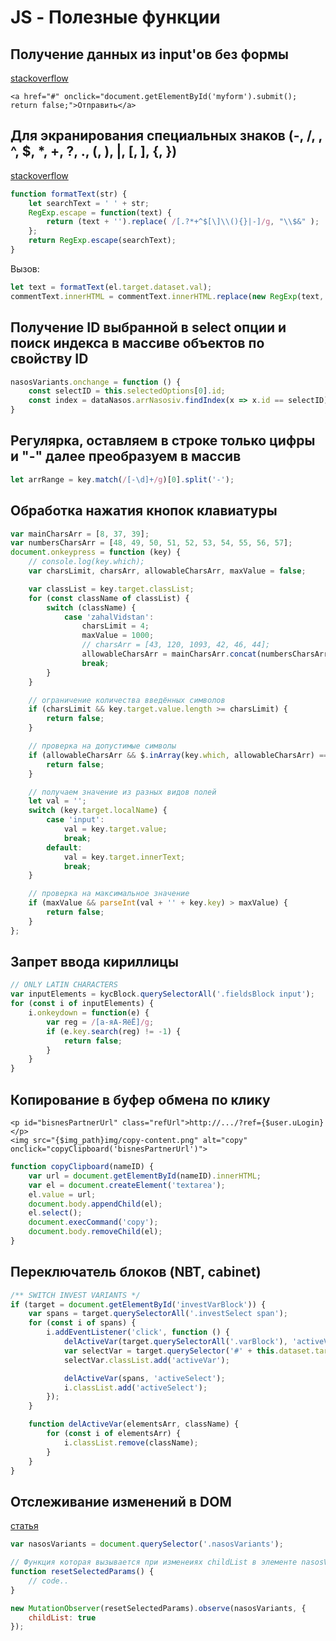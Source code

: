 # JS - Полезные функции

## Получение данных из input'ов без формы

[stackoverflow](https://ru.stackoverflow.com/questions/247752/%D0%9F%D0%BE%D0%BB%D1%83%D1%87%D0%B5%D0%BD%D0%B8%D0%B5-%D0%B4%D0%B0%D0%BD%D0%BD%D1%8B%D1%85-%D0%B8%D0%B7-input%D0%BE%D0%B2-%D0%B1%D0%B5%D0%B7-%D1%84%D0%BE%D1%80%D0%BC%D1%8B)

```markup
<a href="#" onclick="document.getElementById('myform').submit(); return false;">Отправить</a>
```

## Для экранирования специальных знаков \(-, /, \, ^, $, \*, +, ?, ., \(, \), \|, \[, \], {, }\)

[stackoverflow](https://ru.stackoverflow.com/questions/434779/%D0%97%D0%B0%D0%BC%D0%B5%D0%BD%D0%B0-%D0%B2%D1%8B%D1%80%D0%B0%D0%B6%D0%B5%D0%BD%D0%B8%D1%8F-%D1%81%D0%BE%D0%B4%D0%B5%D1%80%D0%B6%D0%B0%D1%89%D0%B5%D0%B3%D0%BE-%D0%BA%D1%80%D1%83%D0%B3%D0%BB%D1%8B%D0%B5-%D1%81%D0%BA%D0%BE%D0%B1%D0%BA%D0%B8-%D1%81-%D0%BF%D0%BE%D0%BC%D0%BE%D1%89%D1%8C%D1%8E-replace)

```javascript
function formatText(str) {
    let searchText = ' ' + str;
    RegExp.escape = function(text) {
        return (text + '').replace( /[.?*+^$[\]\\(){}|-]/g, "\\$&" );
    };
    return RegExp.escape(searchText);
}
```

Вызов:

```javascript
let text = formatText(el.target.dataset.val);
commentText.innerHTML = commentText.innerHTML.replace(new RegExp(text,'g'), '');
```

## Получение ID выбранной в select опции и поиск индекса в массиве объектов по свойству ID

```javascript
nasosVariants.onchange = function () {
    const selectID = this.selectedOptions[0].id;
    const index = dataNasos.arrNasosiv.findIndex(x => x.id == selectID);
}
```

## Регулярка, оставляем в строке только цифры и "-" далее преобразуем в массив

```javascript
let arrRange = key.match(/[-\d]+/g)[0].split('-');
```

## Обработка нажатия кнопок клавиатуры

```javascript
var mainCharsArr = [8, 37, 39];
var numbersCharsArr = [48, 49, 50, 51, 52, 53, 54, 55, 56, 57];
document.onkeypress = function (key) {
    // console.log(key.which);
    var charsLimit, charsArr, allowableCharsArr, maxValue = false;

    var classList = key.target.classList;
    for (const className of classList) {
        switch (className) {
            case 'zahalVidstan':
                charsLimit = 4;
                maxValue = 1000;
                // charsArr = [43, 120, 1093, 42, 46, 44];
                allowableCharsArr = mainCharsArr.concat(numbersCharsArr);
                break;
        }
    }

    // ограничение количества введённых символов
    if (charsLimit && key.target.value.length >= charsLimit) {
        return false;
    }

    // проверка на допустимые символы
    if (allowableCharsArr && $.inArray(key.which, allowableCharsArr) == -1) {
        return false;
    }

    // получаем значение из разных видов полей
    let val = '';
    switch (key.target.localName) {
        case 'input':
            val = key.target.value;
            break;
        default:
            val = key.target.innerText;
            break;
    }

    // проверка на максимальное значение
    if (maxValue && parseInt(val + '' + key.key) > maxValue) {
        return false;
    }
};
```

## Запрет ввода кириллицы

```javascript
// ONLY LATIN CHARACTERS
var inputElements = kycBlock.querySelectorAll('.fieldsBlock input');
for (const i of inputElements) {
    i.onkeydown = function(e) {
        var reg = /[а-яА-ЯёЁ]/g;
        if (e.key.search(reg) != -1) {
            return false;
        }
    }
}
```

## Копирование в буфер обмена по клику

```markup
<p id="bisnesPartnerUrl" class="refUrl">http://.../?ref={$user.uLogin}</p>
<img src="{$img_path}img/copy-content.png" alt="copy" onclick="copyClipboard('bisnesPartnerUrl')">
```

```javascript
function copyClipboard(nameID) {
    var url = document.getElementById(nameID).innerHTML;
    var el = document.createElement('textarea');
    el.value = url;
    document.body.appendChild(el);
    el.select();
    document.execCommand('copy');
    document.body.removeChild(el);
}
```

## Переключатель блоков \(NBT, cabinet\)

```javascript
/** SWITCH INVEST VARIANTS */
if (target = document.getElementById('investVarBlock')) {
    var spans = target.querySelectorAll('.investSelect span');
    for (const i of spans) {
        i.addEventListener('click', function () {
            delActiveVar(target.querySelectorAll('.varBlock'), 'activeVar');
            var selectVar = target.querySelector('#' + this.dataset.target);
            selectVar.classList.add('activeVar');

            delActiveVar(spans, 'activeSelect');
            i.classList.add('activeSelect');
        });
    }

    function delActiveVar(elementsArr, className) {
        for (const i of elementsArr) {
            i.classList.remove(className);
        }
    }
}
```

## Отслеживание изменений в DOM

[статья](https://habr.com/company/ruvds/blog/351256/)

```javascript
var nasosVariants = document.querySelector('.nasosVariants');

// Функция которая вызывается при изменеиях childList в элементе nasosVariants
function resetSelectedParams() {
    // code..
}

new MutationObserver(resetSelectedParams).observe(nasosVariants, {
    childList: true
});
```

